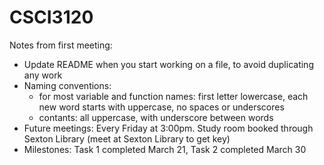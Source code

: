 # CSCI3120

Notes from first meeting:
- Update README when you start working on a file, to avoid duplicating any work
- Naming conventions: 
    - for most variable and function names: first letter lowercase, each new word starts with uppercase, no spaces or underscores
    - contants: all uppercase, with underscore between words
- Future meetings: Every Friday at 3:00pm. Study room booked through Sexton Library (meet at Sexton Library to get key)
- Milestones: Task 1 completed March 21, Task 2 completed March 30

